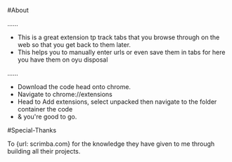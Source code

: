 #About

......
- This is a great extension tp track tabs that you browse through on the web so that you get back to them later.
- This helps you to manually enter urls or even save them in tabs for here you have them on oyu disposal

......
- Download the code head onto chrome.
- Navigate to chrome://extensions
- Head to Add extensions, select unpacked then navigate to the folder container the code 
- & you're good to go.

#Special-Thanks

To {url: scrimba.com} for the knowledge they have given to me through building all their projects.

